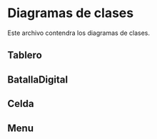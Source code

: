 # Diagramas de clases
Este archivo contendra los diagramas de clases.

## Tablero
## BatallaDigital
## Celda
## Menu